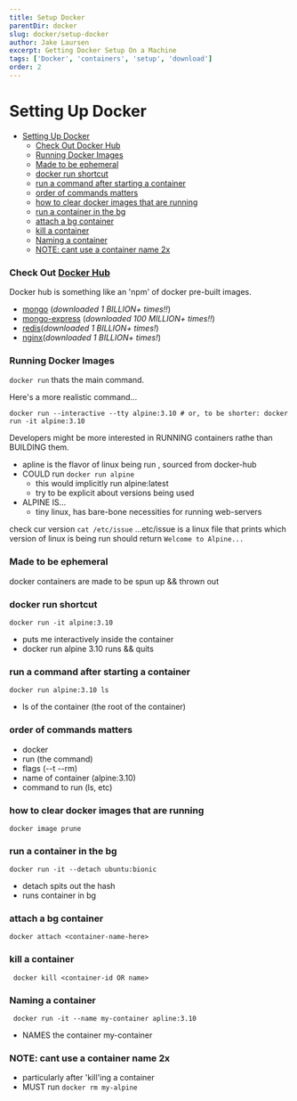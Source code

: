```yaml
---
title: Setup Docker
parentDir: docker
slug: docker/setup-docker
author: Jake Laursen
excerpt: Getting Docker Setup On a Machine
tags: ['Docker', 'containers', 'setup', 'download']
order: 2
---
```


# Setting Up Docker

- [Setting Up Docker](#setting-up-docker)
    - [Check Out Docker Hub](#check-out-docker-hub)
    - [Running Docker Images](#running-docker-images)
    - [Made to be ephemeral](#made-to-be-ephemeral)
    - [docker run shortcut](#docker-run-shortcut)
    - [run a command after starting a container](#run-a-command-after-starting-a-container)
    - [order of commands matters](#order-of-commands-matters)
    - [how to clear docker images that are running](#how-to-clear-docker-images-that-are-running)
    - [run a container in the bg](#run-a-container-in-the-bg)
    - [attach a bg container](#attach-a-bg-container)
    - [kill a container](#kill-a-container)
    - [Naming a container](#naming-a-container)
    - [NOTE: cant use a container name 2x](#note-cant-use-a-container-name-2x)

### Check Out [Docker Hub](https://hub.docker.com/search?q=&type=image)

Docker hub is something like an 'npm' of docker pre-built images.

- [mongo](https://hub.docker.com/_/mongo) (_downloaded 1 BILLION+ times!!_)
- [mongo-express](https://hub.docker.com/_/mongo-express) (_downloaded 100 MILLION+ times!!_)
- [redis](https://hub.docker.com/_/redis)(_downloaded 1 BILLION+ times!_)
- [nginx](https://hub.docker.com/_/nginx)(_downloaded 1 BILLION+ times!_)

### Running Docker Images

`docker run`
thats the main command.

Here's a more realistic command...

```
docker run --interactive --tty alpine:3.10 # or, to be shorter: docker run -it alpine:3.10
```

Developers might be more interested in RUNNING containers rathe than BUILDING them.

- apline is the flavor of linux being run , sourced from docker-hub
- COULD run `docker run alpine`
  - this would implicitly run alpine:latest
  - try to be explicit about versions being used
- ALPINE IS...
  - tiny linux, has bare-bone necessities for running web-servers

check cur version
`cat /etc/issue`
...etc/issue is a linux file that prints which version of linux is being run
should return `Welcome to Alpine...`

### Made to be ephemeral

docker containers are made to be spun up && thrown out

### docker run shortcut

```
docker run -it alpine:3.10
```

- puts me interactively inside the container
- docker run alpine 3.10 runs && quits

### run a command after starting a container

```
docker run alpine:3.10 ls
```

- ls of the container (the root of the container)

### order of commands matters

- docker
- run (the command)
- flags (--t --rm)
- name of container (alpine:3.10)
- command to run (ls, etc)

### how to clear docker images that are running

```
docker image prune
```

### run a container in the bg

```
docker run -it --detach ubuntu:bionic
```

- detach spits out the hash
- runs container in bg

### attach a bg container

```
docker attach <container-name-here>
```

### kill a container

` docker kill <container-id OR name>`

### Naming a container

` docker run -it --name my-container apline:3.10`

- NAMES the container my-container

### NOTE: cant use a container name 2x

- particularly after 'kill'ing a container
- MUST run `docker rm my-alpine`
